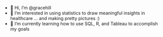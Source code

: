 - 👋 Hi, I’m @gracehill
- 👀 I’m interested in using statistics to draw meaningful insights in healthcare ... and making pretty pictures :)
- 🌱 I’m currently learning how to use SQL, R, and Tableau to accomplish my goals 
